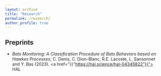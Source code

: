 ```yaml
---
layout: archive
title: "Research"
permalink: /research/
author_profile: true
---
```

## Preprints

- *Bats Monitoring: A Classification Procedure of Bats Behaviors based on Hawkes Processes*, C. Denis, C. Dion-Blanc, R.E. Lacoste, L. Sansonnet and Y. Bas (2023). <a href="{{"https://hal.science/hal-04345822"}}"><i class="ai ai-hal ai-fw"></i> HAL</a></li>
